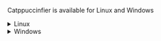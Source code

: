 Catppuccinfier is available for Linux and Windows

<details>
  <summary>Linux</summary>
  
  ## Arch Linux
  Arch users have the option to install the programs through the AUR.
  
  For the cli tool:
  
    paru catppuccinifier-cli-git
  
  For the gui tool:
  
    paru catppuccinifier-gui-git
  
  For both tools:
  
    paru catppuccinifier-cli-git
    paru catppuccinifier-gui-git
    
  ## General Install
  ### Dependencies
  
  ##### Arch Linux
  ```bash
  sudo pacman -S imagemagick libadwaita
  ```
  ##### Debian / Ubuntu
  ```bash
  sudo apt install imagemagick libadwaita-1-0
  ```
  ##### Fedora
  ```bash
  sudo dnf install ImageMagick libadwaita
  ```
  
  ### Installation
  - Download Linux version in the [releases](https://github.com/lighttigerXIV/catppuccinifier/releases) page
  - Extract the zip and go inside the folder
  - Run the following:
  
        chmod +x install
        chmod +x uninstall
        chmod +x installation-files/catppuccinifier
        chmod +x installation-files/catppuccinifier-gui
        ./install
  
</details/>

<details>
  <summary>Windows</summary>
  
  ### Dependencies
  
  This program relies on **Image Magick** to work. It can be downloaded [here](https://imagemagick.org/script/download.php#windows)
  
  ### Installation
  - Download Windows version in the [releases](https://github.com/lighttigerXIV/catppuccinifier/releases) page
  - Extract the zip and go inside the folder
  - Run the `install.exe` as administrator 
  
</details/>
